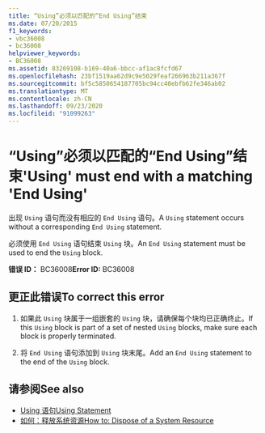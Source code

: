 ```yaml
---
title: “Using”必须以匹配的“End Using”结束
ms.date: 07/20/2015
f1_keywords:
- vbc36008
- bc36008
helpviewer_keywords:
- BC36008
ms.assetid: 83269108-b169-40a6-bbcc-af1ac8fcfd67
ms.openlocfilehash: 23bf1519aa62d9c9e5029feaf266963b211a367f
ms.sourcegitcommit: bf5c5850654187705bc94cc40ebfb62fe346ab02
ms.translationtype: MT
ms.contentlocale: zh-CN
ms.lasthandoff: 09/23/2020
ms.locfileid: "91099263"
---
```

# <a name="using-must-end-with-a-matching-end-using"></a><span data-ttu-id="a679c-102">“Using”必须以匹配的“End Using”结束</span><span class="sxs-lookup"><span data-stu-id="a679c-102">'Using' must end with a matching 'End Using'</span></span>

<span data-ttu-id="a679c-103">出现 `Using` 语句而没有相应的 `End Using` 语句。</span><span class="sxs-lookup"><span data-stu-id="a679c-103">A `Using` statement occurs without a corresponding `End Using` statement.</span></span>  
  
 <span data-ttu-id="a679c-104">必须使用 `End Using` 语句结束 `Using` 块。</span><span class="sxs-lookup"><span data-stu-id="a679c-104">An `End Using` statement must be used to end the `Using` block.</span></span>  
  
 <span data-ttu-id="a679c-105">**错误 ID：** BC36008</span><span class="sxs-lookup"><span data-stu-id="a679c-105">**Error ID:** BC36008</span></span>  
  
## <a name="to-correct-this-error"></a><span data-ttu-id="a679c-106">更正此错误</span><span class="sxs-lookup"><span data-stu-id="a679c-106">To correct this error</span></span>  
  
1. <span data-ttu-id="a679c-107">如果此 `Using` 块属于一组嵌套的 `Using` 块，请确保每个块均已正确终止。</span><span class="sxs-lookup"><span data-stu-id="a679c-107">If this `Using` block is part of a set of nested `Using` blocks, make sure each block is properly terminated.</span></span>  
  
2. <span data-ttu-id="a679c-108">将 `End Using` 语句添加到 `Using` 块末尾。</span><span class="sxs-lookup"><span data-stu-id="a679c-108">Add an `End Using` statement to the end of the `Using` block.</span></span>  
  
## <a name="see-also"></a><span data-ttu-id="a679c-109">请参阅</span><span class="sxs-lookup"><span data-stu-id="a679c-109">See also</span></span>

- [<span data-ttu-id="a679c-110">Using 语句</span><span class="sxs-lookup"><span data-stu-id="a679c-110">Using Statement</span></span>](../language-reference/statements/using-statement.md)
- [<span data-ttu-id="a679c-111">如何：释放系统资源</span><span class="sxs-lookup"><span data-stu-id="a679c-111">How to: Dispose of a System Resource</span></span>](../programming-guide/language-features/control-flow/how-to-dispose-of-a-system-resource.md)

